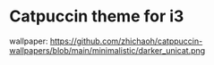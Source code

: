 # Catpuccin theme for i3

wallpaper: https://github.com/zhichaoh/catppuccin-wallpapers/blob/main/minimalistic/darker_unicat.png
